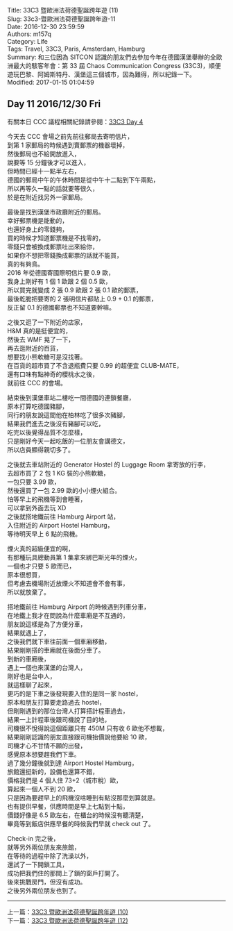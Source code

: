 Title: 33C3 暨歐洲法荷德聖誕跨年遊 (11)  
Slug: 33c3-暨歐洲法荷德聖誕跨年遊-11  
Date: 2016-12-30 23:59:59  
Authors: m157q  
Category: Life  
Tags: Travel, 33C3, Paris, Amsterdam, Hamburg  
Summary: 和三位因為 SITCON 認識的朋友們去參加今年在德國漢堡舉辦的全歐洲最大的駭客年會：第 33 屆 Chaos Communication Congress (33C3)，順便遊玩巴黎、阿姆斯特丹、漢堡這三個城市，因為難得，所以紀錄一下。  
Modified: 2017-01-15 01:04:59  
  
  
## Day 11 2016/12/30 Fri  
  
有關本日 CCC 議程相關紀錄請參閱：[33C3 Day 4](/posts/2016/12/30/33c3-day4)  
  
今天去 CCC 會場之前先前往郵局去寄明信片，  
到第 1 家郵局的時候遇到賣郵票的機器壞掉，  
然後郵局也不給開放進入，  
說要等 15 分鐘後才可以進入，  
但時間已經十一點半左右，  
德國的郵局中午的午休時間是從中午十二點到下午兩點，  
所以再等久一點的話就要等很久，  
於是在附近找另外一家郵局。  
  
最後是找到漢堡市政廳附近的郵局。  
幸好郵票機是能動的，  
也還好身上的零錢夠，  
買的時候才知道郵票機是不找零的，  
零錢只會被換成郵票吐出來給你，  
如果你不想把零錢換成郵票的話就不能買，  
真的有夠鳥。  
2016 年從德國寄國際明信片要 0.9 歐，  
我身上剛好有 1 個 1 歐跟 2 個 0.5 歐，  
所以買完就變成 2 張 0.9 歐跟 2 張 0.1 歐的郵票，  
最後乾脆把要寄的 2 張明信片都貼上 0.9 + 0.1 的郵票，  
反正留 0.1 的德國郵票也不知道要幹嘛。  
  
之後又逛了一下附近的店家，  
H&M 真的是挺便宜的，  
然後去 WMF 晃了一下，  
再去逛附近的百貨，  
想要找小熊軟糖可是沒找著。  
在百貨的超市買了不含退瓶費只要 0.99 的超便宜 CLUB-MATE，  
還有口味有點神奇的櫻桃水之後，  
就前往 CCC 的會場。  
  
結束後到漢堡車站二樓吃一間德國的連鎖餐廳，  
原本打算吃德國豬腳，  
同行的朋友說這間他在柏林吃了很多次豬腳，  
結果我們進去之後沒有豬腳可以吃，  
吃完以後覺得品質不怎麼樣，  
只是剛好今天一起吃飯的一位朋友會講德文，  
所以店員顯得親切多了。  
  
之後就去車站附近的 Generator Hostel 的 Luggage Room 拿寄放的行李，  
去超市買了 2 包 1 KG 裝的小熊軟糖，  
一包只要 3.99 歐，  
然後還買了一包 2.99 歐的小小煙火組合。  
怕等早上的飛機等到會睡著，  
可以拿到外面去玩 XD  
之後就搭地鐵前往 Hamburg Airport 站，  
入住附近的 Airport Hostel Hamburg，  
等待明天早上 6 點的飛機。  
  
煙火真的超級便宜的啊，  
有那種玩具總動員第 1 集拿來綁巴斯光年的煙火，  
一個也才只要 5 歐而已，  
原本很想買，  
但考慮去機場附近放煙火不知道會不會有事，  
所以就放棄了。  
  
搭地鐵前往 Hamburg Airport 的時候遇到列車分車，  
在地鐵上我才在問說為什麼車廂是不互通的，  
朋友說這樣是為了方便分車，  
結果就遇上了，  
之後我們就下車往前面一個車廂移動，  
結果剛剛搭的車廂就在後面分車了。  
到新的車廂後，  
遇上一個也來漢堡的台灣人，  
剛好也是台中人，  
就這樣聊了起來，  
更巧的是下車之後發現要入住的是同一家 hostel，  
原本和朋友打算要走路過去 hostel，  
但剛剛遇到的那位台灣人打算搭計程車過去，  
結果一上計程車後跟司機說了目的地，  
司機很不悅得說這個距離只有 450M 只有收 6 歐他不想載，  
結果剛剛認識的朋友直接跟司機抬價說他要給 10 歐，  
司機才心不甘情不願的出發，  
感覺原本想要趕我們下車。  
過了幾分鐘後就到達 Airport Hostel Hamburg，  
旅館還挺新的，設備也還算不錯，  
價格我們是 4 個人住 73+2（城市稅）歐，  
算起來一個人不到 20 歐，  
只是因為要趕早上的飛機沒啥睡到有點沒那麼划算就是。  
也有提供早餐，供應時間是早上七點到十點，  
價錢好像是 6.5 歐左右，在櫃台的時候沒有聽清楚，  
畢竟等到飯店供應早餐的時候我們早就 check out 了。  
  
Check-in 完之後，  
就等另外兩位朋友來旅館，  
在等待的過程中除了洗澡以外，  
還試了一下開鎖工具，  
成功把我們住的那間上了鎖的窗戶打開了。  
後來挑戰房門，但沒有成功。  
之後另外兩位朋友也到了。  
  
---  
  
上一篇：[33C3 暨歐洲法荷德聖誕跨年遊 (10)](/posts/2016/12/29/33c3-暨歐洲法荷德聖誕跨年遊-10)  
下一篇：[33C3 暨歐洲法荷德聖誕跨年遊 (12)](/posts/2016/12/31/33c3-暨歐洲法荷德聖誕跨年遊-12)  
